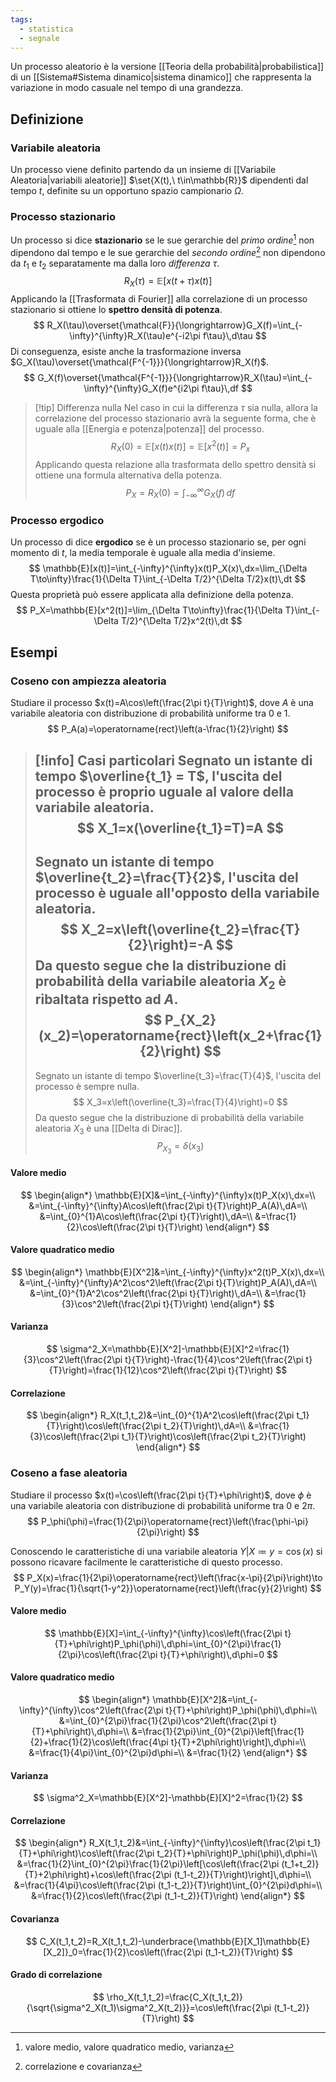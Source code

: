 ```yaml
---
tags:
  - statistica
  - segnale
---
```

Un processo aleatorio è la versione [[Teoria della probabilità|probabilistica]] di un [[Sistema#Sistema dinamico|sistema dinamico]] che rappresenta la variazione in modo casuale nel tempo di una grandezza.
## Definizione
### Variabile aleatoria
Un processo viene definito partendo da un insieme di [[Variabile Aleatoria|variabili aleatorie]] $\set{X(t),\ t\in\mathbb{R}}$ dipendenti dal tempo $t$, definite su un opportuno spazio campionario $\Omega$.
### Processo stazionario
Un processo si dice **stazionario** se le sue gerarchie del *primo ordine*[^1] non dipendono dal tempo e le sue gerarchie del *secondo ordine*[^2]  non dipendono da $t_1$ e $t_2$ separatamente ma dalla loro *differenza* $\tau$.
$$
R_X(\tau)=\mathbb{E}[x(t+\tau)x(t)]
$$
Applicando la [[Trasformata di Fourier]] alla correlazione di un processo stazionario si ottiene lo **spettro densità di potenza**.
$$
R_X(\tau)\overset{\mathcal{F}}{\longrightarrow}G_X(f)=\int_{-\infty}^{\infty}R_X(\tau)e^{-i2\pi f\tau}\,d\tau
$$
Di conseguenza, esiste anche la trasformazione inversa $G_X(\tau)\overset{\mathcal{F^{-1}}}{\longrightarrow}R_X(f)$.
$$
G_X(f)\overset{\mathcal{F^{-1}}}{\longrightarrow}R_X(\tau)=\int_{-\infty}^{\infty}G_X(f)e^{i2\pi f\tau}\,df
$$
>[!tip] Differenza nulla
>Nel caso in cui la differenza $\tau$ sia nulla, allora la correlazione del processo stazionario avrà la seguente forma, che è uguale alla [[Energia e potenza|potenza]] del processo.
>$$
>R_X(0)=\mathbb{E}[x(t)x(t)]=\mathbb{E}[x^2(t)]=P_x
>$$
>Applicando questa relazione alla trasformata dello spettro densità si ottiene una formula alternativa della potenza.
>$$
>P_X=R_X(0)=\int_{-\infty}^{\infty}G_X(f)\,df
>$$

[^1]:  valore medio, valore quadratico medio, varianza
[^2]:  correlazione e covarianza
### Processo ergodico
Un processo di dice **ergodico** se è un processo stazionario se, per ogni momento di $t$, la media temporale è uguale alla media d'insieme.
$$
\mathbb{E}[x(t)]=\int_{-\infty}^{\infty}x(t)P_X(x)\,dx=\lim_{\Delta T\to\infty}\frac{1}{\Delta T}\int_{-\Delta T/2}^{\Delta T/2}x(t)\,dt
$$
Questa proprietà può essere applicata alla definizione della potenza.
$$
P_X=\mathbb{E}[x^2(t)]=\lim_{\Delta T\to\infty}\frac{1}{\Delta T}\int_{-\Delta T/2}^{\Delta T/2}x^2(t)\,dt
$$
## Esempi
### Coseno con ampiezza aleatoria
Studiare il processo $x(t)=A\cos\left(\frac{2\pi t}{T}\right)$, dove $A$ è una variabile aleatoria con distribuzione di probabilità uniforme tra $0$ e $1$.
$$
P_A(a)=\operatorname{rect}\left(a-\frac{1}{2}\right)
$$
>[!info] Casi particolari
>Segnato un istante di tempo $\overline{t_1} = T$, l'uscita del processo è proprio uguale al valore della variabile aleatoria.
>$$
>X_1=x(\overline{t_1}=T)=A
>$$
>---
>Segnato un istante di tempo $\overline{t_2}=\frac{T}{2}$, l'uscita del processo è uguale all'opposto della variabile aleatoria.
>$$
>X_2=x\left(\overline{t_2}=\frac{T}{2}\right)=-A
>$$
>Da questo segue che la distribuzione di probabilità della variabile aleatoria $X_2$ è ribaltata rispetto ad $A$.
>$$
>P_{X_2}(x_2)=\operatorname{rect}\left(x_2+\frac{1}{2}\right)
>$$
>---
>Segnato un istante di tempo $\overline{t_3}=\frac{T}{4}$, l'uscita del processo è sempre nulla.
>$$
>X_3=x\left(\overline{t_3}=\frac{T}{4}\right)=0
>$$
>Da questo segue che la distribuzione di probabilità della variabile aleatoria $X_3$ è una [[Delta di Dirac]].
>$$
>P_{X_3}=\delta(x_3)
>$$

#### Valore medio
$$
\begin{align*}
\mathbb{E}[X]&=\int_{-\infty}^{\infty}x(t)P_X(x)\,dx=\\
&=\int_{-\infty}^{\infty}A\cos\left(\frac{2\pi t}{T}\right)P_A(A)\,dA=\\
&=\int_{0}^{1}A\cos\left(\frac{2\pi t}{T}\right)\,dA=\\
&=\frac{1}{2}\cos\left(\frac{2\pi t}{T}\right)
\end{align*}
$$
#### Valore quadratico medio
$$
\begin{align*}
\mathbb{E}[X^2]&=\int_{-\infty}^{\infty}x^2(t)P_X(x)\,dx=\\
&=\int_{-\infty}^{\infty}A^2\cos^2\left(\frac{2\pi t}{T}\right)P_A(A)\,dA=\\
&=\int_{0}^{1}A^2\cos^2\left(\frac{2\pi t}{T}\right)\,dA=\\
&=\frac{1}{3}\cos^2\left(\frac{2\pi t}{T}\right)
\end{align*}
$$
#### Varianza
$$
\sigma^2_X=\mathbb{E}[X^2]-\mathbb{E}[X]^2=\frac{1}{3}\cos^2\left(\frac{2\pi t}{T}\right)-\frac{1}{4}\cos^2\left(\frac{2\pi t}{T}\right)=\frac{1}{12}\cos^2\left(\frac{2\pi t}{T}\right)
$$
#### Correlazione
$$
\begin{align*}
R_X(t_1,t_2)&=\int_{0}^{1}A^2\cos\left(\frac{2\pi t_1}{T}\right)\cos\left(\frac{2\pi t_2}{T}\right)\,dA=\\
&=\frac{1}{3}\cos\left(\frac{2\pi t_1}{T}\right)\cos\left(\frac{2\pi t_2}{T}\right)
\end{align*}
$$
### Coseno a fase aleatoria
Studiare il processo $x(t)=\cos\left(\frac{2\pi t}{T}+\phi\right)$, dove $\phi$ è una variabile aleatoria con distribuzione di probabilità uniforme tra $0$ e $2\pi$.
$$
P_\phi(\phi)=\frac{1}{2\pi}\operatorname{rect}\left(\frac{\phi-\pi}{2\pi}\right)
$$

Conoscendo le caratteristiche di una variabile aleatoria $Y|X\coloneqq y=\cos(x)$ si possono ricavare facilmente le caratteristiche di questo processo.
$$
P_X(x)=\frac{1}{2\pi}\operatorname{rect}\left(\frac{x-\pi}{2\pi}\right)\to P_Y(y)=\frac{1}{\sqrt{1-y^2}}\operatorname{rect}\left(\frac{y}{2}\right)
$$
#### Valore medio
$$
\mathbb{E}[X]=\int_{-\infty}^{\infty}\cos\left(\frac{2\pi t}{T}+\phi\right)P_\phi(\phi)\,d\phi=\int_{0}^{2\pi}\frac{1}{2\pi}\cos\left(\frac{2\pi t}{T}+\phi\right)\,d\phi=0
$$
#### Valore quadratico medio
$$
\begin{align*}
\mathbb{E}[X^2]&=\int_{-\infty}^{\infty}\cos^2\left(\frac{2\pi t}{T}+\phi\right)P_\phi(\phi)\,d\phi=\\
&=\int_{0}^{2\pi}\frac{1}{2\pi}\cos^2\left(\frac{2\pi t}{T}+\phi\right)\,d\phi=\\
&=\frac{1}{2\pi}\int_{0}^{2\pi}\left[\frac{1}{2}+\frac{1}{2}\cos\left(\frac{4\pi t}{T}+2\phi\right)\right]\,d\phi=\\
&=\frac{1}{4\pi}\int_{0}^{2\pi}d\phi=\\
&=\frac{1}{2}
\end{align*}
$$
#### Varianza
$$
\sigma^2_X=\mathbb{E}[X^2]-\mathbb{E}[X]^2=\frac{1}{2}
$$
#### Correlazione
$$
\begin{align*}
R_X(t_1,t_2)&=\int_{-\infty}^{\infty}\cos\left(\frac{2\pi t_1}{T}+\phi\right)\cos\left(\frac{2\pi t_2}{T}+\phi\right)P_\phi(\phi)\,d\phi=\\
&=\frac{1}{2}\int_{0}^{2\pi}\frac{1}{2\pi}\left[\cos\left(\frac{2\pi (t_1+t_2)}{T}+2\phi\right)+\cos\left(\frac{2\pi (t_1-t_2)}{T}\right)\right]\,d\phi=\\
&=\frac{1}{4\pi}\cos\left(\frac{2\pi (t_1-t_2)}{T}\right)\int_{0}^{2\pi}d\phi=\\
&=\frac{1}{2}\cos\left(\frac{2\pi (t_1-t_2)}{T}\right)
\end{align*}
$$
#### Covarianza
$$
C_X(t_1,t_2)=R_X(t_1,t_2)-\underbrace{\mathbb{E}[X_1]\mathbb{E}[X_2]}_0=\frac{1}{2}\cos\left(\frac{2\pi (t_1-t_2)}{T}\right)
$$
#### Grado di correlazione
$$
\rho_X(t_1,t_2)=\frac{C_X(t_1,t_2)}{\sqrt{\sigma^2_X(t_1)\sigma^2_X(t_2)}}=\cos\left(\frac{2\pi (t_1-t_2)}{T}\right)
$$